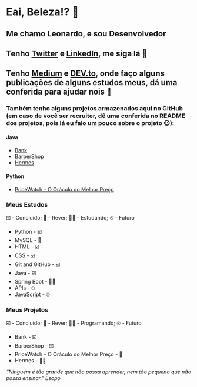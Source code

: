 # Eai, Beleza!? 👋

## Me chamo Leonardo, e sou Desenvolvedor

## Tenho [Twitter](https://twitter.com/diasleonard0) e [LinkedIn](linkedin.com/in/leonardodiasdev), me siga lá 🫵
## Tenho [Medium](https://medium.com/@diasleonardo.0404) e [DEV.to](https://dev.to/diasleonard0), onde faço alguns publicações de alguns estudos meus, dá uma conferida para ajudar nois 🫶

### Também tenho alguns projetos armazenados aqui no GitHub (em caso de você ser recruiter, dê uma conferida no README dos projetos, pois lá eu falo um pouco sobre o projeto 😉):
#### Java
* [Bank](https://github.com/diasleonard0/Bank)
* [BarberShop](https://github.com/diasleonard0/BarberShop)
* [Hermes](https://github.com/diasleonard0/Hermes)

#### Python
* [PriceWatch - O Oráculo do Melhor Preço](https://github.com/diasleonard0/PriceWatch---O-Oraculo-do-Melhor-Preco)

### Meus Estudos
☑️ - Concluído; 🔄 - Rever; 👨‍💻 - Estudando; ⏲ - Futuro
* Python - ☑️
* MySQL - 🔄
* HTML - ☑️
* CSS - ☑️
* Git and GitHub - ☑️
* Java - ☑️
* Spring Boot - 👨‍💻
* APIs - ⏲
* JavaScript - ⏲

### Meus Projetos
☑️ - Concluído; 🔄 - Rever; 👨‍💻 - Programando; ⏲ - Futuro
* Bank - ☑️
* BarberShop - ☑️
* PriceWatch - O Oráculo do Melhor Preço - 🔄
* Hermes - 👨‍💻

*“Ninguém é tão grande que não possa aprender, nem tão pequeno que não possa ensinar.” Esopo*

